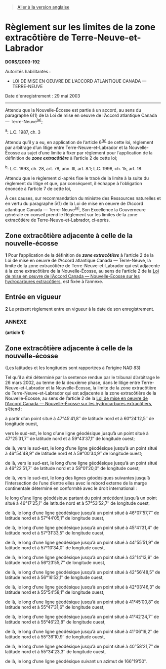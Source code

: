 > [Aller à la version anglaise](/en/Regulations/Statutory%20Orders%20and%20Regulations/2003/192.md)

# Règlement sur les limites de la zone extracôtière de Terre-Neuve-et-Labrador

**DORS/2003-192**

Autorités habilitantes : 
- LOI DE MISE EN OEUVRE DE L’ACCORD ATLANTIQUE CANADA — TERRE-NEUVE

Date d'enregistrement : 29 mai 2003

----------

Attendu que la Nouvelle-Écosse est partie à un accord, au sens du paragraphe 6(1) de la Loi de mise en oeuvre de l’Accord atlantique Canada — Terre-Neuve<sup><a href='#nbp_SOR-2003-192_f_hq_5730'>[a]</a></sup>;

<a name='nbp_SOR-2003-192_f_hq_5730'><sup>a</sup></a>: L.C. 1987, ch. 3<br />

Attendu qu’il y a eu, en application de l’article 6<sup><a href='#nbp_SOR-2003-192_f_hq_5731'>[b]</a></sup> de cette loi, règlement par arbitrage d’un litige entre Terre-Neuve-et-Labrador et la Nouvelle-Écosse au sujet d’une limite à fixer par règlement pour l’application de la définition de ***zone extracôtière*** à l’article 2 de cette loi;

<a name='nbp_SOR-2003-192_f_hq_5731'><sup>b</sup></a>: L.C. 1993, ch. 28, art. 78, ann. III, art. 8.1; L.C. 1998, ch. 15, art. 18<br />

Attendu que le règlement ci-après fixe le tracé de la limite à la suite du règlement du litige et que, par conséquent, il échappe à l’obligation énoncée à l’article 7 de cette loi,

À ces causes, sur recommandation du ministre des Ressources naturelles et en vertu du paragraphe 5(1) de la Loi de mise en oeuvre de l’Accord atlantique Canada — Terre-Neuve<sup><a href='#nbp_SOR-2003-192_f_hq_5730'>[a]</a></sup>, Son Excellence la Gouverneure générale en conseil prend le Règlement sur les limites de la zone extracôtière de Terre-Neuve-et-Labrador, ci-après.




## Zone extracôtière adjacente à celle de la nouvelle-écosse


**1** Pour l’application de la définition de ***zone extracôtière*** à l’article 2 de la Loi de mise en oeuvre de l’Accord atlantique Canada — Terre-Neuve, la limite de la zone extracôtière de Terre-Neuve-et-Labrador qui est adjacente à la zone extracôtière de la Nouvelle-Écosse, au sens de l’article 2 de la [Loi de mise en oeuvre de l’Accord Canada — Nouvelle-Écosse sur les hydrocarbures extracôtiers](/fr/Lois/Lois%20du%20Canada/1988/ch.%2028.md), est fixée à l’annexe.




## Entrée en vigueur


**2** Le présent règlement entre en vigueur à la date de son enregistrement.




### **ANNEXE** 
**(article 1)**
## Zone extracôtière adjacente à celle de la nouvelle-écosse
(Les latitudes et les longitudes sont rapportées à l’origine NAD 83)


Tel qu’il a été déterminé par la sentence rendue par le tribunal d’arbitrage le 26 mars 2002, au terme de la deuxième phase, dans le litige entre Terre-Neuve-et-Labrador et la Nouvelle-Écosse, la limite de la zone extracôtière de Terre-Neuve-et-Labrador qui est adjacente à la zone extracôtière de la Nouvelle-Écosse, au sens de l’article 2 de la [Loi de mise en oeuvre de l’Accord Canada — Nouvelle-Écosse sur les hydrocarbures extracôtiers](/fr/Lois/Lois%20du%20Canada/1988/ch.%2028.md), s’étend :

à partir d’un point situé à 47°45′41,8″ de latitude nord et à 60°24′12,5″ de longitude ouest,



vers le sud-est, le long d’une ligne géodésique jusqu’à un point situé à 47°25′31,7″ de latitude nord et à 59°43′37,1″ de longitude ouest;



de là, vers le sud-est, le long d’une ligne géodésique jusqu’à un point situé à 46°54′48,9″ de latitude nord et à 59°00′34,9″ de longitude ouest;



de là, vers le sud-est, le long d’une ligne géodésique jusqu’à un point situé à 46°22′51,7″ de latitude nord et à 58°01′20,0″ de longitude ouest;



de là, vers le sud-est, le long des lignes géodésiques suivantes jusqu’à l’intersection de l’une d’entre elles avec le rebord externe de la marge continentale déterminé en conformité avec le droit international :



le long d’une ligne géodésique partant du point précédent jusqu’à un point situé à 46°17′25,1″ de latitude nord et à 57°53′52,7″ de longitude ouest,



de là, le long d’une ligne géodésique jusqu’à un point situé à 46°07′57,7″ de latitude nord et à 57°44′05,1″ de longitude ouest,



de là, le long d’une ligne géodésique jusqu’à un point situé à 45°41′31,4″ de latitude nord et à 57°31′33,5″ de longitude ouest,



de là, le long d’une ligne géodésique jusqu’à un point situé à 44°55′51,9″ de latitude nord et à 57°10′34,0″ de longitude ouest,



de là, le long d’une ligne géodésique jusqu’à un point situé à 43°14′13,9″ de latitude nord et à 56°23′55,7″ de longitude ouest,



de là, le long d’une ligne géodésique jusqu’à un point situé à 42°56′48,5″ de latitude nord et à 56°16′52,1″ de longitude ouest,



de là, le long d’une ligne géodésique jusqu’à un point situé à 42°03′46,3″ de latitude nord et à 55°54′58,1″ de longitude ouest,



de là, le long d’une ligne géodésique jusqu’à un point situé à 41°45′00,8″ de latitude nord et à 55°47′31,6″ de longitude ouest,



de là, le long d’une ligne géodésique jusqu’à un point situé à 41°42′24,7″ de latitude nord et à 55°46′23,8″ de longitude ouest,



de là, le long d’une ligne géodésique jusqu’à un point situé à 41°06′19,2″ de latitude nord et à 55°36′10,9″ de longitude ouest,



de là, le long d’une ligne géodésique jusqu’à un point situé à 40°58′21,7″ de latitude nord et à 55°34′23,3″ de longitude ouest,



de là, le long d’une ligne géodésique suivant un azimut de 166°19′50″.





